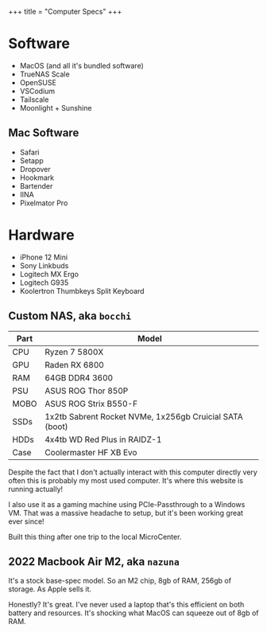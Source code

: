 +++
title = "Computer Specs"
+++

# Software

- MacOS (and all it's bundled software)
- TrueNAS Scale
- OpenSUSE
- VSCodium
- Tailscale
- Moonlight + Sunshine

## Mac Software

- Safari
- Setapp
- Dropover
- Hookmark
- Bartender
- IINA
- Pixelmator Pro

# Hardware

- iPhone 12 Mini
- Sony Linkbuds
- Logitech MX Ergo
- Logitech G935
- Koolertron Thumbkeys Split Keyboard

## Custom NAS, aka `bocchi`

| Part | Model|
|------|----------------|
| CPU | Ryzen 7 5800X  |
| GPU | Raden RX 6800  |
| RAM | 64GB DDR4 3600 |
| PSU | ASUS ROG Thor 850P |
| MOBO | ASUS ROG Strix B550-F |
| SSDs | 1x2tb Sabrent Rocket NVMe, 1x256gb Cruicial SATA (boot) |
| HDDs | 4x4tb WD Red Plus in RAIDZ-1
| Case | Coolermaster HF XB Evo |


Despite the fact that I don't actually interact with this computer directly
very often this is probably my most used computer. It's where this website is
running actually!

I also use it as a gaming machine using PCIe-Passthrough to a Windows VM.
That was a massive headache to setup, but it's been working great ever since!

Built this thing after one trip to the local MicroCenter.

## 2022 Macbook Air M2, aka `nazuna`

It's a stock base-spec model. So an M2 chip, 8gb of RAM, 256gb of storage.
As Apple sells it.

Honestly? It's great. I've never used a laptop that's this efficient on both
battery and resources. It's shocking what MacOS can squeeze out of 8gb of RAM.
